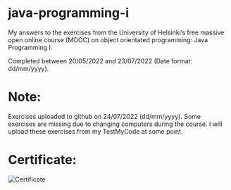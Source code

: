 # java-programming-i
My answers to the exercises from the University of Helsinki’s free massive open online course (MOOC) on object orientated programming: Java Programming I.

Completed between 20/05/2022 and 23/07/2022 (Date format: dd/mm/yyyy).

# Note: 
Exercises uploaded to github on 24/07/2022 (dd/mm/yyyy). Some exercises are missing due to changing computers during the course. I will upload these exercises from my TestMyCode at some point.

# Certificate:
![Certificate](https://certificates.mooc.fi/validate/4ftzplilnsh)
